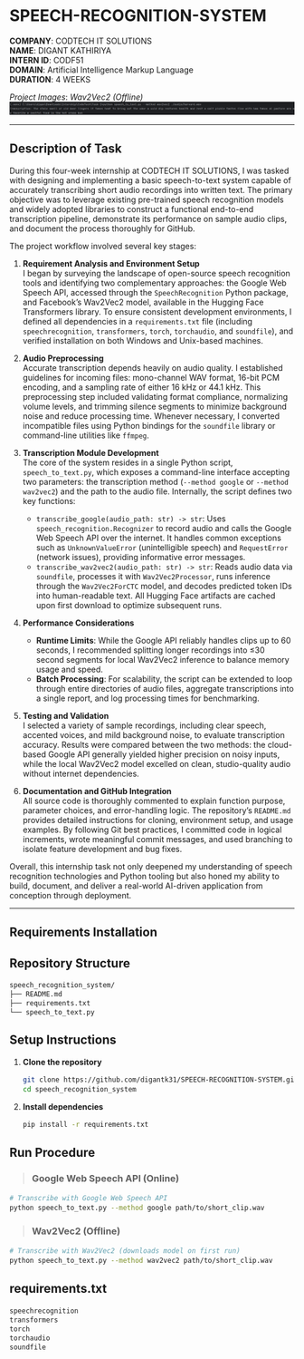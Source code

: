 # SPEECH-RECOGNITION-SYSTEM

**COMPANY**: CODTECH IT SOLUTIONS  
**NAME**: DIGANT KATHIRIYA  
**INTERN ID**: CODF51  
**DOMAIN**: Artificial Intelligence Markup Language  
**DURATION**: 4 WEEKS

*Project Images*:
*Wav2Vec2 (Offline)*
![Wav2Vec2 (Offline).png](https://github.com/digantk31/SPEECH-RECOGNITION-SYSTEM/blob/main/project%20images/02-Wav2Vec2%20(Offline).png)

---

## Description of Task

During this four-week internship at CODTECH IT SOLUTIONS, I was tasked with designing and implementing a basic speech-to-text system capable of accurately transcribing short audio recordings into written text. The primary objective was to leverage existing pre-trained speech recognition models and widely adopted libraries to construct a functional end-to-end transcription pipeline, demonstrate its performance on sample audio clips, and document the process thoroughly for GitHub.

The project workflow involved several key stages:

1. **Requirement Analysis and Environment Setup**  
   I began by surveying the landscape of open-source speech recognition tools and identifying two complementary approaches: the Google Web Speech API, accessed through the `SpeechRecognition` Python package, and Facebook’s Wav2Vec2 model, available in the Hugging Face Transformers library. To ensure consistent development environments, I defined all dependencies in a `requirements.txt` file (including `speechrecognition`, `transformers`, `torch`, `torchaudio`, and `soundfile`), and verified installation on both Windows and Unix-based machines.

2. **Audio Preprocessing**  
   Accurate transcription depends heavily on audio quality. I established guidelines for incoming files: mono-channel WAV format, 16-bit PCM encoding, and a sampling rate of either 16 kHz or 44.1 kHz. This preprocessing step included validating format compliance, normalizing volume levels, and trimming silence segments to minimize background noise and reduce processing time. Whenever necessary, I converted incompatible files using Python bindings for the `soundfile` library or command-line utilities like `ffmpeg`.

3. **Transcription Module Development**  
   The core of the system resides in a single Python script, `speech_to_text.py`, which exposes a command-line interface accepting two parameters: the transcription method (`--method google` or `--method wav2vec2`) and the path to the audio file. Internally, the script defines two key functions:
   - `transcribe_google(audio_path: str) -> str`: Uses `speech_recognition.Recognizer` to record audio and calls the Google Web Speech API over the internet. It handles common exceptions such as `UnknownValueError` (unintelligible speech) and `RequestError` (network issues), providing informative error messages.
   - `transcribe_wav2vec2(audio_path: str) -> str`: Reads audio data via `soundfile`, processes it with `Wav2Vec2Processor`, runs inference through the `Wav2Vec2ForCTC` model, and decodes predicted token IDs into human-readable text. All Hugging Face artifacts are cached upon first download to optimize subsequent runs.

4. **Performance Considerations**  
   - **Runtime Limits**: While the Google API reliably handles clips up to 60 seconds, I recommended splitting longer recordings into ≤30 second segments for local Wav2Vec2 inference to balance memory usage and speed.
   - **Batch Processing**: For scalability, the script can be extended to loop through entire directories of audio files, aggregate transcriptions into a single report, and log processing times for benchmarking.

5. **Testing and Validation**  
   I selected a variety of sample recordings, including clear speech, accented voices, and mild background noise, to evaluate transcription accuracy. Results were compared between the two methods: the cloud-based Google API generally yielded higher precision on noisy inputs, while the local Wav2Vec2 model excelled on clean, studio-quality audio without internet dependencies.

6. **Documentation and GitHub Integration**  
   All source code is thoroughly commented to explain function purpose, parameter choices, and error-handling logic. The repository’s `README.md` provides detailed instructions for cloning, environment setup, and usage examples. By following Git best practices, I committed code in logical increments, wrote meaningful commit messages, and used branching to isolate feature development and bug fixes.

Overall, this internship task not only deepened my understanding of speech recognition technologies and Python tooling but also honed my ability to build, document, and deliver a real-world AI-driven application from conception through deployment.

---

## Requirements Installation

## Repository Structure

```
speech_recognition_system/
├── README.md
├── requirements.txt
└── speech_to_text.py
```

## Setup Instructions

1. **Clone the repository**
   ```bash
   git clone https://github.com/digantk31/SPEECH-RECOGNITION-SYSTEM.git
   cd speech_recognition_system
   ```

2. **Install dependencies**
   ```bash
   pip install -r requirements.txt
   ```

## Run Procedure

> ### Google Web Speech API (Online)
```bash
# Transcribe with Google Web Speech API
python speech_to_text.py --method google path/to/short_clip.wav
```

> ### Wav2Vec2 (Offline)
```bash
# Transcribe with Wav2Vec2 (downloads model on first run)
python speech_to_text.py --method wav2vec2 path/to/short_clip.wav
```

## requirements.txt

```text
speechrecognition
transformers
torch
torchaudio
soundfile
```
